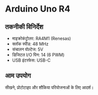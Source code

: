 # Arduino Uno R4

## तकनीकी विनिर्देश

- माइक्रोकंट्रोलर: RA4M1 (Renesas)
- क्लॉक स्पीड: 48 MHz
- संचालन वोल्टेज: 5V
- डिजिटल I/O पिन: 14 (6 PWM)
- USB इंटरफेस: USB-C

## आम उपयोग

सीखने, प्रोटोटाइप और शौकिया परियोजनाओं के लिए आदर्श।
